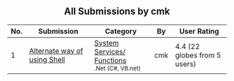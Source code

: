 ﻿<div align="center">

## All Submissions by cmk

</div>

No.  | Submission | Category | By   | User Rating
---- | ---------- | -------- | ---- | -----------
1 | [Alternate way of using Shell<br />](https://github.com/Planet-Source-Code/cmk-alternate-way-of-using-shell__10-1127) | [System Services/ Functions<br /><sup>.Net (C#, VB.net)</sup>](../ByCategory/system-services-functions__10-23.md) | cmk | 4.4 (22 globes from 5 users)
